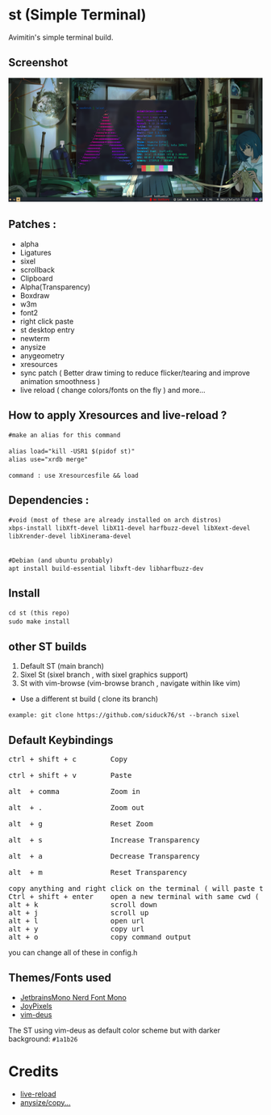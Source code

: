 # st (Simple Terminal)

Avimitin's simple terminal build.

## Screenshot

![Screenshot](./st-screenshot.png)

## Patches :

- alpha 
- Ligatures
- sixel 
- scrollback
- Clipboard
- Alpha(Transparency)
- Boxdraw
- w3m
- font2
- right click paste
- st desktop entry
- newterm
- anysize
- anygeometry
- xresources
- sync patch ( Better draw timing to reduce flicker/tearing and improve animation smoothness )
- live reload ( change colors/fonts on the fly )
  and more...
  <br>

## How to apply Xresources and live-reload ?

```
#make an alias for this command

alias load="kill -USR1 $(pidof st)"
alias use="xrdb merge"

command : use Xresourcesfile && load
```

## Dependencies : <br>


```
#void (most of these are already installed on arch distros)
xbps-install libXft-devel libX11-devel harfbuzz-devel libXext-devel libXrender-devel libXinerama-devel
 

#Debian (and ubuntu probably)
apt install build-essential libxft-dev libharfbuzz-dev 
```

## Install <br>

`cd st (this repo) `<br>
`sudo make install `<br>

## other ST builds <br>

1. Default ST (main branch)
2. Sixel St (sixel branch , with sixel graphics support)
3. St with vim-browse (vim-browse branch , navigate within like vim)

- Use a different st build ( clone its branch)

`example: git clone https://github.com/siduck76/st --branch sixel`

## Default Keybindings<br>

<pre>
ctrl + shift + c        Copy  <br>
ctrl + shift + v        Paste <br>
alt  + comma            Zoom in <br>
alt  + .                Zoom out <br>
alt  + g                Reset Zoom<br>
alt  + s                Increase Transparency<br>
alt  + a                Decrease Transparency<br>
alt  + m                Reset Transparency<br>
copy anything and right click on the terminal ( will paste the copied thing ) 
Ctrl + shift + enter    open a new terminal with same cwd ( current working directory )
alt + k                 scroll down 
alt + j                 scroll up
alt + l                 open url
alt + y                 copy url
alt + o                 copy command output
</pre>

you can change all of these in config.h
<br>

## Themes/Fonts used

- [JetbrainsMono Nerd Font Mono](https://www.nerdfonts.com/font-downloads)
- [JoyPixels](https://archlinux.org/packages/community/any/ttf-joypixels/)
- [vim-deus](https://github.com/ajmwagar/vim-deus)

The ST using vim-deus as default color scheme but with darker background: `#1a1b26`

# Credits

- [live-reload](https://github.com/nimaipatel/st) 
- [anysize/copy...](https://github.com/siduck76/st)
